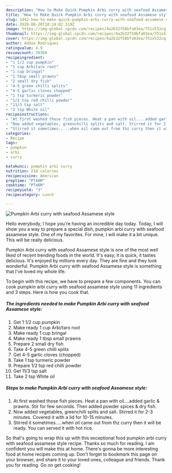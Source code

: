 ```yaml
---
description: "How to Make Quick Pumpkin Arbi curry with seafood Assamese style"
title: "How to Make Quick Pumpkin Arbi curry with seafood Assamese style"
slug: 1442-how-to-make-quick-pumpkin-arbi-curry-with-seafood-assamese-style
date: 2020-08-20T18:24:02.519Z
image: https://img-global.cpcdn.com/recipes/4a2b32f58bfa03ea/751x532cq70/pumpkin-arbi-curry-with-seafood-assamese-style-recipe-main-photo.jpg
thumbnail: https://img-global.cpcdn.com/recipes/4a2b32f58bfa03ea/751x532cq70/pumpkin-arbi-curry-with-seafood-assamese-style-recipe-main-photo.jpg
cover: https://img-global.cpcdn.com/recipes/4a2b32f58bfa03ea/751x532cq70/pumpkin-arbi-curry-with-seafood-assamese-style-recipe-main-photo.jpg
author: Addie Rodriquez
ratingvalue: 4.9
reviewcount: 30369
recipeingredient:
- "1 1/2 cup pumpkin"
- "1 cup Arbitaro root"
- "1 cup bringal"
- "1 tbsp small prawns"
- "2 small dry fish"
- "4-5 green chilli splits"
- "4-5 garlic cloves chopped"
- "1 tsp turmeric powder"
- "1/2 tsp red chilli powder"
- "11/3 tsp salt"
- "2 tsp White oil"
recipeinstructions:
- "At first washed those fish pieces. Heat a pan with oil....added garlic &amp; prawns. Stir for few seconds. Then added powder spices &amp; dry fish."
- "Now added vegetables, greenchilli splits and salt. Stirred it for 2-3 minutes. Covered it with a lid for 10-15 minutes."
- "Stirred it sometimes.....when oil came out from thz curry then it will be ready. You can served it with hot rice."
categories:
- Recipe
tags:
- pumpkin
- arbi
- curry

katakunci: pumpkin arbi curry 
nutrition: 210 calories
recipecuisine: American
preptime: "PT40M"
cooktime: "PT46M"
recipeyield: "3"
recipecategory: Lunch

---
```



![Pumpkin Arbi curry with seafood Assamese style](https://img-global.cpcdn.com/recipes/4a2b32f58bfa03ea/751x532cq70/pumpkin-arbi-curry-with-seafood-assamese-style-recipe-main-photo.jpg)

Hello everybody, I hope you're having an incredible day today. Today, I will show you a way to prepare a special dish, pumpkin arbi curry with seafood assamese style. One of my favorites. For mine, I will make it a bit unique. This will be really delicious.

Pumpkin Arbi curry with seafood Assamese style is one of the most well liked of recent trending foods in the world. It's easy, it is quick, it tastes delicious. It's enjoyed by millions every day. They are fine and they look wonderful. Pumpkin Arbi curry with seafood Assamese style is something that I've loved my whole life.




To begin with this recipe, we have to prepare a few components. You can cook pumpkin arbi curry with seafood assamese style using 11 ingredients and 3 steps. Here is how you cook that.

<!--inarticleads1-->

##### The ingredients needed to make Pumpkin Arbi curry with seafood Assamese style:

1. Get 1 1/2 cup pumpkin
1. Make ready 1 cup Arbi/taro root
1. Make ready 1 cup bringal
1. Make ready 1 tbsp small prawns
1. Prepare 2 small dry fish
1. Take 4-5 green chilli splits
1. Get 4-5 garlic cloves (chopped)
1. Take 1 tsp turmeric powder
1. Prepare 1/2 tsp red chilli powder
1. Get 11/3 tsp salt
1. Take 2 tsp White oil




<!--inarticleads2-->

##### Steps to make Pumpkin Arbi curry with seafood Assamese style:

1. At first washed those fish pieces. Heat a pan with oil....added garlic &amp; prawns. Stir for few seconds. Then added powder spices &amp; dry fish.
1. Now added vegetables, greenchilli splits and salt. Stirred it for 2-3 minutes. Covered it with a lid for 10-15 minutes.
1. Stirred it sometimes.....when oil came out from thz curry then it will be ready. You can served it with hot rice.




So that's going to wrap this up with this exceptional food pumpkin arbi curry with seafood assamese style recipe. Thanks so much for reading. I am confident you will make this at home. There's gonna be more interesting food at home recipes coming up. Don't forget to bookmark this page on your browser, and share it to your loved ones, colleague and friends. Thank you for reading. Go on get cooking!
